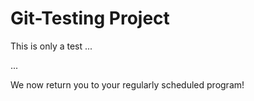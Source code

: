 <h1>Git-Testing Project</h1>

This is only a test ...

...

We now return you to your regularly scheduled program!